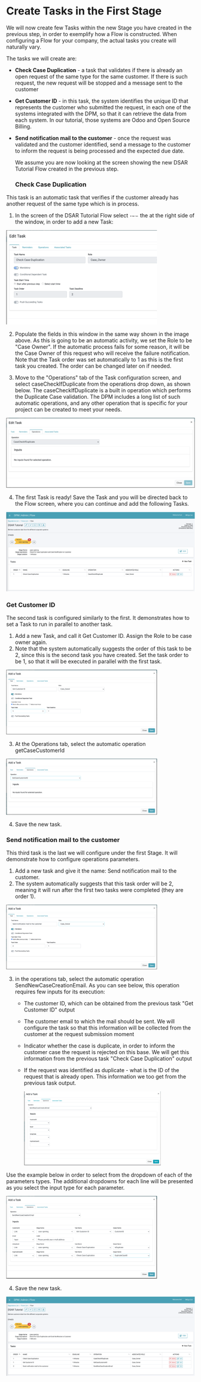 # Create Tasks in the First Stage

We will now create few Tasks within the new Stage you have created in the previous step, in order to exemplify how a Flow is constructed. When configuring a Flow for your company, the actual tasks you create will naturally vary.

The tasks we will create are: 

- **Check Case Duplication** - a task that validates if there is already an open request of the same type for the same customer. If there is such request, the new request will be stopped and a message sent to the customer

- **Get Customer ID**  - in this task, the system identifies the unique ID that represents the customer who submitted the request, in each one of the systems integrated with the DPM, so that it can retrieve the data from each system. In our tutorial, those systems are Odoo and Open Source Billing.

- **Send notification mail to the customer** - once the request was validated and the customer identified, send a message to the customer to inform the request is being processed and the expected due date. 

  We assume you are now looking at the screen showing the new DSAR Tutorial Flow created in the previous step.

  ### Check Case Duplication

This task is an automatic task that verifies if the customer already has another request of the same type which is in process. 

1.  In the screen of the DSAR Tutorial Flow  select <img src="/articles/demo_project/DPM_Demo_Project/images/01_02_02_DSAR_New_Task_Icon.png" width="5%" height="5%"> the at the right side of the window, in order to add a new Task:

<img src="/articles/demo_project/DPM_Demo_Project/images/01_02_02_DSAR_Check_Case_Duplication.png" width="80%" height="80%">

2. Populate the fields in this window in the same way shown in the image above. As this is going to be an automatic activity, we set the Role to be "Case Owner". If the automatic process fails for some reason, it will be the Case Owner of this request who will receive the failure notification. Note that the Task order was set automatically to 1 as this is the first task you created. The order can be changed later on if needed.

3. Move to the "Operations" tab of the Task configuration screen, and select caseCheckIfDuplicate from the operations drop down, as shown below. The caseCheckIfDuplicate is a built in operation which performs the Duplicate Case validation. The DPM includes a long list of such automatic operations, and any other operation that is specific for your project can be created to meet your needs.

<img src="/articles/demo_project/DPM_Demo_Project/images/01_02_02_DSAR_Check_Case_Duplication_operations.png" width="100%" height="100%">

4. The first Task is ready! Save the Task and you will be directed back to the Flow screen, where you can continue and add the following Tasks. 

<img src="/articles/demo_project/DPM_Demo_Project/images/01_02_02_DSAR_Flow_One_Task.png" width="100%" height="100%">

### Get Customer ID

The second task is configured similarly to the first. It demonstrates how to set a Task to run in parallel to another task.

1. Add a new Task, and call it Get Customer ID. Assign the Role to be case owner again. 
2. Note that the system automatically suggests the order of this task to be 2, since this is the second task you have created. Set the task order to be 1, so that it will be executed in parallel with the first task.

<img src="/articles/demo_project/DPM_Demo_Project/images/01_02_02_DSAR_get_customer_id.png" width="80%" height="80%">

3. At the Operations tab, select the automatic operation getCaseCustomerId

<img src="/articles/demo_project/DPM_Demo_Project/images/01_02_02_DSAR_get_customer_id_operations.png" width="80%" height="80%">

4. Save the new task. 

### Send notification mail to the customer

This third task is the last we will configure under the first Stage. It will demonstrate how to configure operations parameters. 

1. Add a new task and give it the name: Send notification mail to the customer. 
2. The system automatically suggests that this task order will be 2, meaning it will run after the first two tasks were completed (they are order 1).

<img src="/articles/demo_project/DPM_Demo_Project/images/01_02_02_DSAR_Send_notification_mail.png" width="80%" height="80%">

3. in the operations tab, select the automatic operation SendNewCaseCreationEmail. As you can see below, this operation requires few inputs for its execution:

   - The customer ID, which can be obtained from the previous task "Get Customer ID" output

   - The customer email to which the mail should be sent. We will configure the task so that this information will be collected from the customer at the request submission moment

   - Indicator whether the case is duplicate, in order to inform the customer case the request is rejected on this base. We will get this information from the previous task "Check Case Duplication" output

   - If the request was identified as duplicate - what is the ID of the request that is already open. This information we too get from the previous task output.

     <img src="/articles/demo_project/DPM_Demo_Project/images/01_02_02_DSAR_Send_notification_mail_operations_empty.png" width="80%" height="80%">

Use the example below in order to select from the dropdown of each of the parameters types. The additional dropdowns for each line will be presented as you select the input type for each parameter.

​			<img src="/articles/demo_project/DPM_Demo_Project/images/01_02_02_DSAR_Send_notification_mail_operations.png" width="80%" height="80%">

4. Save the new task. 

<img src="/articles/demo_project/DPM_Demo_Project/images/01_02_02_DSAR_first_stage_complete.png" width="100%" height="100%">
